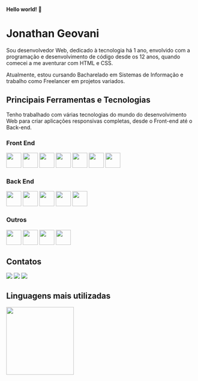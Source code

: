 **Hello world! 👋**
# Jonathan Geovani

Sou desenvolvedor Web, dedicado à tecnologia há 1 ano, envolvido com a programação e desenvolvimento de código desde os 12 anos, quando comecei a me aventurar com HTML e CSS.

Atualmente, estou cursando Bacharelado em Sistemas de Informação e trabalho como Freelancer em projetos variados.

## Principais Ferramentas e Tecnologias

Tenho trabalhado com várias tecnologias do mundo do desenvolvimento Web para criar aplicações responsivas completas, desde o Front-end até o Back-end.

### Front End
<img loading="lazy" src="https://cdn.jsdelivr.net/gh/devicons/devicon/icons/html5/html5-original.svg" width="40" height="40" /> <img loading="lazy" src="https://cdn.jsdelivr.net/gh/devicons/devicon/icons/css3/css3-original.svg" width="40" height="40" /> <img loading="lazy" src="https://cdn.jsdelivr.net/gh/devicons/devicon/icons/javascript/javascript-original.svg" width="40" height="40" /> <img loading="lazy" src="https://cdn.jsdelivr.net/gh/devicons/devicon/icons/typescript/typescript-original.svg" width="40" height="40" /> <img loading="lazy" src="https://cdn.jsdelivr.net/gh/devicons/devicon/icons/sass/sass-original.svg" width="40" height="40" /> <img loading="lazy" src="https://cdn.jsdelivr.net/gh/devicons/devicon/icons/react/react-original.svg" width="40" height="40" /> <img loading="lazy" src="https://cdn.jsdelivr.net/gh/devicons/devicon/icons/nextjs/nextjs-original.svg" width="40" height="40" />

### Back End
<img loading="lazy" src="https://cdn.jsdelivr.net/gh/devicons/devicon/icons/spring/spring-original.svg" width="40" height="40" /> <img loading="lazy" src="https://cdn.jsdelivr.net/gh/devicons/devicon/icons/nodejs/nodejs-original.svg" width="40" height="40" /> <img loading="lazy" src="https://cdn.jsdelivr.net/gh/devicons/devicon/icons/python/python-original.svg" width="40" height="40" /> <img loading="lazy" src="https://cdn.jsdelivr.net/gh/devicons/devicon/icons/firebase/firebase-plain.svg" width="40" height="40" /> <img loading="lazy" src="https://cdn.jsdelivr.net/gh/devicons/devicon/icons/postgresql/postgresql-original.svg" width="40" height="40" />

### Outros
 <img loading="lazy" src="https://cdn.jsdelivr.net/gh/devicons/devicon/icons/vscode/vscode-original.svg" width="40" height="40" /> <img src="https://cdn.jsdelivr.net/gh/devicons/devicon/icons/git/git-original.svg" width="40" height="40" /> <img src="https://cdn.jsdelivr.net/gh/devicons/devicon/icons/linux/linux-original.svg" width="40" height="40" /> <img src="https://cdn.jsdelivr.net/gh/devicons/devicon/icons/blender/blender-original.svg" width="40" height="40" />


## Contatos
<div>
  <a href = "mailto:dongeovanimenor@gmail.com"><img loading="lazy" src="https://img.shields.io/badge/Gmail-D14836?style=for-the-badge&logo=gmail&logoColor=white" target="_blank"></a>
  <a href="https://www.linkedin.com/in/jonathan-geovani" target="_blank"><img loading="lazy" src="https://img.shields.io/badge/-LinkedIn-%230077B5?style=for-the-badge&logo=linkedin&logoColor=white" target="_blank"></a>   
  <a href="https://jonathangeovani.vercel.app" target="_blank"><img loading="lazy" src="https://img.shields.io/badge/-Portfolio-000000?style=for-the-badge&logo=vercel&logoColor=white" target="_blank"></a> 
</div>

## Linguagens mais utilizadas
<a href="https://github.com/jonathangeovani">
  <img loading="lazy" height="180em" src="https://github-readme-stats.vercel.app/api/top-langs/?username=jonathangeovani&layout=compact&langs_count=7&theme=dracula"/>
</a>
